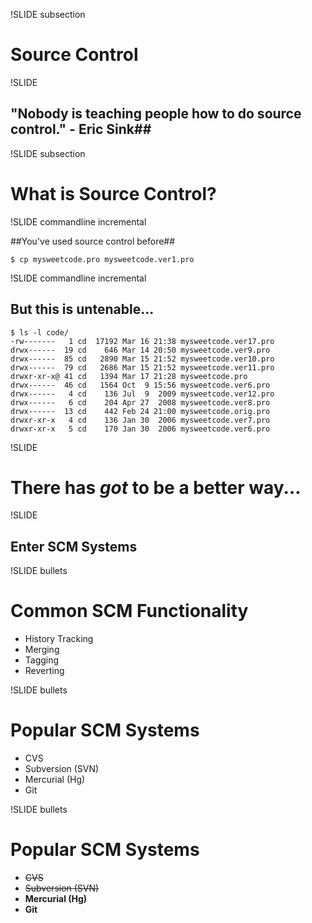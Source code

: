 !SLIDE subsection
# Source Control #

!SLIDE
## "Nobody is teaching people how to do source control." - Eric Sink##

!SLIDE subsection

# What is Source Control? #

!SLIDE commandline incremental

##You've used source control before##

    $ cp mysweetcode.pro mysweetcode.ver1.pro
    
!SLIDE commandline incremental

## But this is untenable... ##
  
    $ ls -l code/
    -rw-------   1 cd  17192 Mar 16 21:38 mysweetcode.ver17.pro
    drwx------  19 cd    646 Mar 14 20:50 mysweetcode.ver9.pro
    drwx------  85 cd   2890 Mar 15 21:52 mysweetcode.ver10.pro
    drwx------  79 cd   2686 Mar 15 21:52 mysweetcode.ver11.pro
    drwxr-xr-x@ 41 cd   1394 Mar 17 21:28 mysweetcode.pro
    drwx------  46 cd   1564 Oct  9 15:56 mysweetcode.ver6.pro
    drwx------   4 cd    136 Jul  9  2009 mysweetcode.ver12.pro
    drwx------   6 cd    204 Apr 27  2008 mysweetcode.ver8.pro
    drwx------  13 cd    442 Feb 24 21:00 mysweetcode.orig.pro
    drwxr-xr-x   4 cd    136 Jan 30  2006 mysweetcode.ver7.pro
    drwxr-xr-x   5 cd    170 Jan 30  2006 mysweetcode.ver6.pro

!SLIDE
# There has *got* to be a better way... #

!SLIDE
## Enter SCM Systems ##

!SLIDE bullets
# Common SCM Functionality  #
* History Tracking
* Merging
* Tagging
* Reverting

!SLIDE bullets
# Popular SCM Systems #

* CVS
* Subversion (SVN)
* Mercurial (Hg)
* Git

!SLIDE bullets
# Popular SCM Systems #

* <del>CVS</del>
* <del>Subversion (SVN)</del>
* __Mercurial (Hg)__
* __Git__

